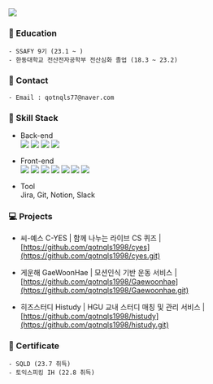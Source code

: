 
<img src="https://capsule-render.vercel.app/api?type=waving&color=auto&height=200&section=header&text=Welcome%20to%20SuBeen's%20GitHub!&fontSize=60" />



### 🌊 Education
```
- SSAFY 9기 (23.1 ~ )
- 한동대학교 전산전자공학부 전산심화 졸업 (18.3 ~ 23.2)
```
### 🤝 Contact 
```
- Email : qotnqls77@naver.com
```
### 🔨 Skill Stack

- Back-end
	<div>
	  <img src="https://img.shields.io/badge/Java-007396?style=flat-square&logo=Java&logoColor=white">
	  <img src="https://img.shields.io/badge/Spring-6DB33F?style=flat&logo=Spring&logoColor=white"/>
	  <img src="https://img.shields.io/badge/SpringBoot-6DB33F?style=flat&logo=SpringBoot&logoColor=white"/>
	  <img src="https://img.shields.io/badge/MySQL-4479A1?style=flat&logo=MySQL&logoColor=white"/>	
</div>

- Front-end
	<div>
	<img src="https://img.shields.io/badge/Flutter-61DAFB?style=flat&logo=Flutter&logoColor=white"/>
	 <img src="https://img.shields.io/badge/JavaScript-F7DF1E?style=flat&logo=JavaScript&logoColor=white"/>
	<img src="https://img.shields.io/badge/Vue.js-4FC08D?style=flat&logo=Vue.js&logoColor=white"/>
	<img src="https://img.shields.io/badge/React-61DAFB?style=flat&logo=React&logoColor=white"/>	
	<img src="https://img.shields.io/badge/HTML5-E34F26?style=flat&logo=HTML5&logoColor=white" />
	<img src="https://img.shields.io/badge/CSS3-1572B6?style=flat&logo=CSS3&logoColor=white" />
	<img src="https://img.shields.io/badge/Bootstrap-7952B3?style=flat&logo=Bootstrap&logoColor=white"/>
</div>

- Tool<br>
 Jira, Git, Notion, Slack

### 💻 Projects

- 씨-예스 C-YES | 함께 나누는 라이브 CS 퀴즈 | [https://github.com/qotnqls1998/cyes](https://github.com/qotnqls1998/cyes.git)

- 게운해 GaeWoonHae | 모션인식 기반 운동 서비스 | [https://github.com/qotnqls1998/Gaewoonhae](https://github.com/qotnqls1998/Gaewoonhae.git)

- 히즈스터디 Histudy | HGU 교내 스터디 매칭 및 관리 서비스 | [https://github.com/qotnqls1998/histudy](https://github.com/qotnqls1998/histudy.git)




### 📃 Certificate
```
- SQLD (23.7 취득)
- 토익스피킹 IH (22.8 취득)
```
